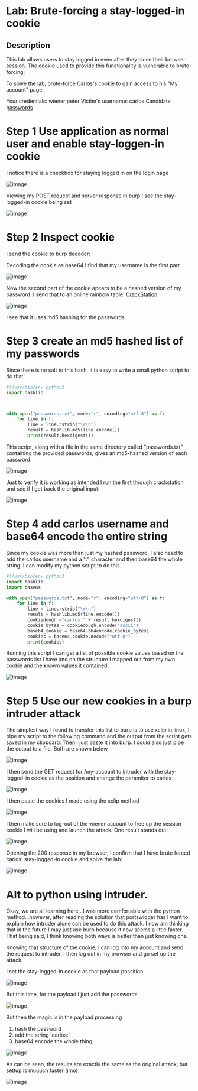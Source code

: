 # Lab: Brute-forcing a stay-logged-in cookie

## Description

This lab allows users to stay logged in even after they close their browser session. The cookie used to provide this functionality is vulnerable to brute-forcing.

To solve the lab, brute-force Carlos's cookie to gain access to his "My account" page.

Your credentials: wiener:peter
Victim's username: carlos
Candidate [passwords](https://github.com/hermh4cks/Write-ups/blob/main/Portswigger/2.authentication/passwords)

# Step 1 Use application as normal user and enable stay-loggen-in cookie

I notice there is a checkbox for staying logged in on the login page

![image](https://user-images.githubusercontent.com/83407557/171418798-d465401e-7b28-4300-b2c3-ee1335d4d92a.png)

Viewing my POST request and server response in burp I see the stay-logged-in cookie being set

![image](https://user-images.githubusercontent.com/83407557/171419220-b2f8f718-6ac9-42a8-a0da-2a8791d62bb0.png)


# Step 2 Inspect cookie

I send the cookie to burp decoder:

Decoding the cookie as base64 I find that my username is the first part

![image](https://user-images.githubusercontent.com/83407557/171419978-5fccc8aa-afb3-4310-a90b-33d53c79efce.png)

Now the second part of the cookie apears to be a hashed version of my password. I send that to an online rainbow table: [CrackStation](https://crackstation.net/)

![image](https://user-images.githubusercontent.com/83407557/171420961-6917d17e-ff0f-4fc3-a931-4f889ff2dad8.png)

I see that it uses md5 hashing for the passwords.

# Step 3 create an md5 hashed list of my passwords

Since there is no salt to this hash, it is easy to write a small python script to do that:

```python
#!/usr/bin/env python3
import hashlib



with open("passwords.txt", mode="r", encoding="utf-8") as f:
    for line in f:
        line = line.rstrip("\r\n")
        result = hashlib.md5(line.encode())
        print(result.hexdigest())
```
This script, along with a file in the same directory called "passwords.txt" containing the provided passwords, gives an md5-hashed version of each password

![image](https://user-images.githubusercontent.com/83407557/171424308-3fcafff6-a955-4431-8a27-cee8cb623622.png)

Just to verify it is working as intended I run the first through crackstation and see if I get back the original input:

![image](https://user-images.githubusercontent.com/83407557/171424858-acd9cbde-035d-45c7-a826-118e38416899.png)


# Step 4 add carlos username and base64 encode the entire string

Since my cookie was more than just my hashed password, I also need to add the carlos username and a ":" character and then base64 the whole string. I can modify my python script to do this.

```python
#!/usr/bin/env python3
import hashlib
import base64

with open("passwords.txt", mode="r", encoding="utf-8") as f:
    for line in f:
        line = line.rstrip("\r\n")
        result = hashlib.md5(line.encode())
        cookiedough ="carlos:" + result.hexdigest()
        cookie_bytes = cookiedough.encode('ascii')
        base64_cookie = base64.b64encode(cookie_bytes)
        cookies = base64_cookie.decode("utf-8")
        print(cookies)
```
Running this script I can get a list of possible cookie values based on the passwords list I have and on the structure I mapped out from my own cookie and the known values it contained.

![image](https://user-images.githubusercontent.com/83407557/171432130-7452f34b-2dee-4c6c-af1e-eceea3e1489d.png)

# Step 5 Use our new cookies in a burp intruder attack

The simplest way I found to transfer this list to burp is to use xclip in linux, I pipe my script to the following command and the output from the script gets saved in my clipboard. Then I just paste it into burp. I could also just pipe the output to a file. Both are shown below

![image](https://user-images.githubusercontent.com/83407557/171432948-de910c68-18f0-436d-a61c-924f9476ff80.png)

I then send the GET request for /my-account to intruder with the stay-logged-in cookie as the position and change the paramiter to carlos

![image](https://user-images.githubusercontent.com/83407557/171439119-2d4f047e-41e5-4cc0-8765-715cc9914696.png)


I then paste the cookies I made using the xclip method 

![image](https://user-images.githubusercontent.com/83407557/171437971-1eef02a0-d181-4de0-a9fc-203f5a28fd70.png)

I then make sure to log-out of the wiener account to free up the session cookie I will be using and launch the attack. One result stands out:

![image](https://user-images.githubusercontent.com/83407557/171439378-c1cd21a9-10c7-4118-b2ff-a4b56d9565e3.png)

Opening the 200 response in my browser, I confirm that I have brute forced carlos' stay-logged-in cookie and solve the lab:

![image](https://user-images.githubusercontent.com/83407557/171439592-c1c07191-5c28-4cc3-a128-48a3b3c5c85e.png)


# Alt to python using intruder.

Okay, we are all learning here...I was more comfortable with the python method...however, after reading the solution that portswigger has I want to explain how intruder alone can be used to do this attack. I now am thinking that in the future I may just use burp because it now seems a little faster. That being said, I think knowing both ways is better than just knowing one.

Knowing that structure of the cookie, I can log into my account and send the request to intruder. I then log out in my browser and go set up the attack.

I set the stay-logged-in cookie as that payload possition

![image](https://user-images.githubusercontent.com/83407557/171442219-4ae1d7ad-652d-4790-ab7a-0cec181846ab.png)

But this time, for the payload I just add the passwords

![image](https://user-images.githubusercontent.com/83407557/171442606-356fcdee-7bfc-4c4b-83dc-a784b7ff34fc.png)

But then the magic is in the payload processing

1. hash the password
2. add the string 'carlos:'
3. base64 encode the whole thing

![image](https://user-images.githubusercontent.com/83407557/171442912-0d40df4e-5aa5-465c-8cf7-d90decac6e7d.png)

As can be seen, the results are exactly the same as the original attack, but settup is muuuch faster (imo)

![image](https://user-images.githubusercontent.com/83407557/171443329-166dae94-efb0-4327-ae5b-ec9362ade19b.png)



